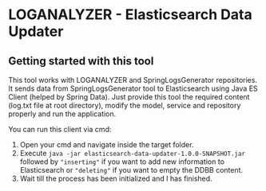# LOGANALYZER - Elasticsearch Data Updater

## Getting started with this tool
This tool works with LOGANALYZER and SpringLogsGenerator repositories. It sends data from SpringLogsGenerator tool to Elasticsearch using Java ES Client (helped by Spring Data). Just provide this tool the required content (log.txt file at root directory), modify the model, service and repository properly and run the application.

You can run this client via cmd:
1. Open your cmd and navigate inside the target folder.
2. Execute `java -jar elasticsearch-data-updater-1.0.0-SNAPSHOT.jar` followed by `"inserting"` if you want to add new information to Elasticsearch or `"deleting"` if you want to empty the DDBB content.
3. Wait till the process has been initialized and I has finished.

